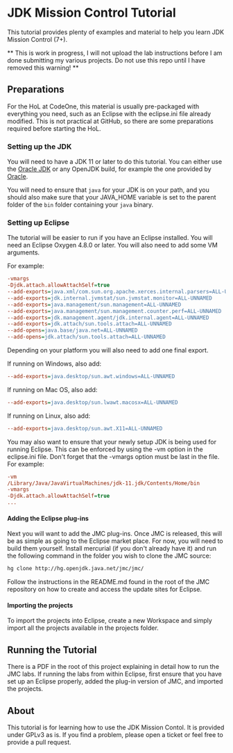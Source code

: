 # JDK Mission Control Tutorial

This tutorial provides plenty of examples and material to help you learn JDK Mission Control (7+).

** This is work in progress, I will not upload the lab instructions before I am done submitting my various projects. Do not use this repo until I have removed this warning! **

## Preparations
For the HoL at CodeOne, this material is usually pre-packaged with everything you need, such as an Eclipse with the eclipse.ini file already modified. This is not practical at GitHub, so there are some preparations required before starting the HoL.

### Setting up the JDK
You will need to have a JDK 11 or later to do this tutorial. You can either use the [Oracle JDK](http://java.oracle.com) or any OpenJDK build, for example the one provided by [Oracle](http://jdk.java.net/11/).

You will need to ensure that `java` for your JDK is on your path, and you should also make sure that your JAVA_HOME variable is set to the parent folder of the `bin` folder containing your `java` binary.

### Setting up Eclipse
The tutorial will be easier to run if you have an Eclipse installed. You will need an Eclipse Oxygen 4.8.0 or later. You will also need to add some VM arguments.

For example:

```ini
-vmargs
-Djdk.attach.allowAttachSelf=true
--add-exports=java.xml/com.sun.org.apache.xerces.internal.parsers=ALL-UNNAMED
--add-exports=jdk.internal.jvmstat/sun.jvmstat.monitor=ALL-UNNAMED
--add-exports=java.management/sun.management=ALL-UNNAMED
--add-exports=java.management/sun.management.counter.perf=ALL-UNNAMED
--add-exports=jdk.management.agent/jdk.internal.agent=ALL-UNNAMED
--add-exports=jdk.attach/sun.tools.attach=ALL-UNNAMED
--add-opens=java.base/java.net=ALL-UNNAMED
--add-opens=jdk.attach/sun.tools.attach=ALL-UNNAMED
```

Depending on your platform you will also need to add one final export.

If running on Windows, also add:

```ini
--add-exports=java.desktop/sun.awt.windows=ALL-UNNAMED
```

If running on Mac OS, also add:

```ini
--add-exports=java.desktop/sun.lwawt.macosx=ALL-UNNAMED
```

If running on Linux, also add:

```ini
--add-exports=java.desktop/sun.awt.X11=ALL-UNNAMED
```

You may also want to ensure that your newly setup JDK is being used for running Eclipse. This can be enforced by using the -vm option in the eclipse.ini file. Don't forget that the -vmargs option must be last in the file. For example:

```ini
-vm
/Library/Java/JavaVirtualMachines/jdk-11.jdk/Contents/Home/bin
-vmargs
-Djdk.attach.allowAttachSelf=true
...
```

#### Adding the Eclipse plug-ins

Next you will want to add the JMC plug-ins. Once JMC is released, this will be as simple as going to the Eclipse market place. For now, you will need to build them yourself. Install mercurial (if you don't already have it) and run the following command in the folder you wish to clone the JMC source:

```bash
hg clone http://hg.openjdk.java.net/jmc/jmc/
```

Follow the instructions in the README.md found in the root of the JMC repository on how to create and access the update sites for Eclipse.

#### Importing the projects
To import the projects into Eclipse, create a new Workspace and simply import all the projects available in the projects folder.

## Running the Tutorial
There is a PDF in the root of this project explaining in detail how to run the JMC labs. If running the labs from within Eclipse, first ensure that you have set up an Eclipse properly, added the plug-in version of JMC, and imported the projects.

## About
This tutorial is for learning how to use the JDK Mission Contol. It is provided under GPLv3 as is. If you find a problem, please open a ticket or feel free to provide a pull request.